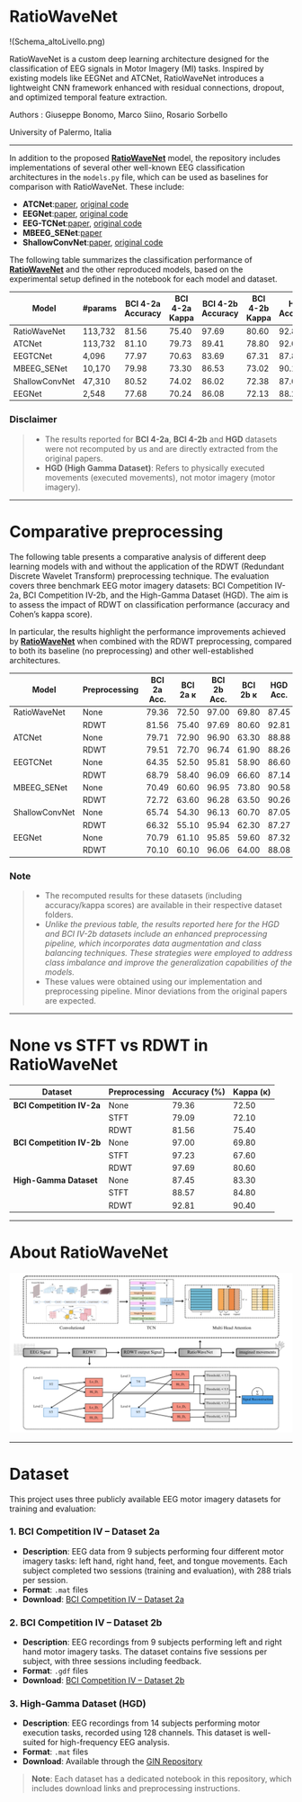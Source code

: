 # RatioWaveNet

!(Schema_altoLivello.png)

RatioWaveNet is a custom deep learning architecture designed for the classification of EEG signals in Motor Imagery (MI) tasks. Inspired by existing models like EEGNet and ATCNet, RatioWaveNet introduces a lightweight CNN framework enhanced with residual connections, dropout, and optimized temporal feature extraction.

Authors : Giuseppe Bonomo, Marco Siino, Rosario Sorbello

University of Palermo, Italia 

---
In addition to the proposed [**RatioWaveNet**](https://github.com/Bonomo31/RatioWaveNet) model, the repository includes implementations of several other well-known EEG classification architectures in the `models.py` file, which can be used as baselines for comparison with RatioWaveNet. These include:

- **ATCNet**:[paper](https://ieeexplore.ieee.org/document/9852687), [original code](https://github.com/Altaheri/EEG-ATCNet)
- **EEGNet**:[paper](https://arxiv.org/abs/1611.08024), [original code](https://github.com/vlawhern/arl-eegmodels)
- **EEG-TCNet**:[paper](https://arxiv.org/abs/2006.00622), [original code](https://github.com/iis-eth-zurich/eeg-tcnet)
- **MBEEG_SENet**:[paper](https://www.mdpi.com/2075-4418/12/4/995)
- **ShallowConvNet**:[paper](https://onlinelibrary.wiley.com/doi/full/10.1002/hbm.23730), [original code](https://github.com/braindecode/braindecode)

The following table summarizes the classification performance of [**RatioWaveNet**](https://github.com/Bonomo31/RatioWaveNet) and the other reproduced models, based on the experimental setup defined in the notebook for each model and dataset.


| Model           | #params | BCI 4-2a Accuracy | BCI 4-2a Kappa | BCI 4-2b Accuracy | BCI 4-2b Kappa | HGD Accuracy | HGD Kappa |
|-----------------|---------|-------------------|----------------|-------------------|----------------|--------------|-----------|
| RatioWaveNet        | 113,732 | 81.56             | 75.40          | 97.69             | 80.60          | 92.81        | 90.40     |
| ATCNet          | 113,732 | 81.10             | 79.73          | 89.41             | 78.80          | 92.05        | 89.40     |
| EEGTCNet        | 4,096   | 77.97             | 70.63          | 83.69             | 67.31          | 87.80        | 83.73     |
| MBEEG_SENet     | 10,170  | 79.98             | 73.30          | 86.53             | 73.02          | 90.13        | 86.84     |
| ShallowConvNet  | 47,310  | 80.52             | 74.02          | 86.02             | 72.38          | 87.00        | 82.67     |
| EEGNet          | 2,548   | 77.68             | 70.24          | 86.08             | 72.13          | 88.25        | 84.33     |

### **Disclaimer**   
> - The results reported for **BCI 4-2a**, **BCI 4-2b** and **HGD** datasets were not recomputed by us and are directly extracted from the original papers.  
> - **HGD (High Gamma Dataset)**: Refers to physically executed movements (executed movements), not motor imagery (motor imagery).


----
# Comparative preprocessing  

The following table presents a comparative analysis of different deep learning models with and without the application of the RDWT (Redundant Discrete Wavelet Transform) preprocessing technique. The evaluation covers three benchmark EEG motor imagery datasets: BCI Competition IV-2a, BCI Competition IV-2b, and the High-Gamma Dataset (HGD). The aim is to assess the impact of RDWT on classification performance (accuracy and Cohen’s kappa score).

In particular, the results highlight the performance improvements achieved by [**RatioWaveNet**](https://github.com/Bonomo31/RatioWaveNet) when combined with the RDWT preprocessing, compared to both its baseline (no preprocessing) and other well-established architectures.


| Model           | Preprocessing | BCI 2a Acc. | BCI 2a κ | BCI 2b Acc. | BCI 2b κ | HGD Acc. | HGD κ |
|----------------|---------------|-------------|----------|-------------|----------|----------|--------|
| RatioWaveNet       | None          | 79.36       | 72.50    | 97.00       | 69.80    | 87.45    | 83.30  |
|                | RDWT          | 81.56       | 75.40    | 97.69       | 80.60    | 92.81    | 90.40  |
| ATCNet         | None          | 79.71       | 72.90    | 96.90       | 63.30    | 88.88    | 85.20  |
|                | RDWT          | 79.51       | 72.70    | 96.74       | 61.90    | 88.26    | 84.30  |
| EEGTCNet       | None          | 64.35       | 52.50    | 95.81       | 58.90    | 86.60    | 82.10  |
|                | RDWT          | 68.79       | 58.40    | 96.09       | 66.60    | 87.14    | 82.90  |
| MBEEG_SENet    | None          | 70.49       | 60.60    | 96.95       | 73.80    | 90.58    | 87.40  |
|                | RDWT          | 72.72       | 63.60    | 96.28       | 63.50    | 90.26    | 87.00  |         
| ShallowConvNet | None          | 65.74       | 54.30    | 96.13       | 60.70    | 87.05    | 82.70  |
|                | RDWT          | 66.32       | 55.10    | 95.94       | 62.30    | 87.27    | 87.27  |
| EEGNet         | None          | 70.79       | 61.10    | 95.85       | 59.60    | 87.32    | 83.10  |
|                | RDWT          | 70.10       | 60.10    | 96.06       | 64.00    | 88.08    | 84.10  |

### **Note**   
> - The recomputed results for these datasets (including accuracy/kappa scores) are available in their respective dataset folders.  
> - *Unlike the previous table, the results reported here for the HGD and BCI IV-2b datasets include an enhanced preprocessing pipeline, which incorporates data augmentation and class balancing techniques. These strategies were employed to address class imbalance and improve the generalization capabilities of the models.*
> - These values were obtained using our implementation and preprocessing pipeline. Minor deviations from the original papers are expected.

----

# None vs STFT vs RDWT in RatioWaveNet

| Dataset                  | Preprocessing | Accuracy (%) | Kappa (κ) |
|--------------------------|---------------|--------------|-----------|
| **BCI Competition IV-2a**| None          | 79.36        | 72.50     |
|                          | STFT          | 79.09        | 72.10     |
|                          | RDWT          | 81.56        | 75.40     |
| **BCI Competition IV-2b**| None          | 97.00        | 69.80     |
|                          | STFT          | 97.23        | 67.60     |
|                          | RDWT          | 97.69        | 80.60     |
| **High-Gamma Dataset**   | None          | 87.45        | 83.30     |
|                          | STFT          | 88.57        | 84.80     |
|                          | RDWT          | 92.81        | 90.40     |

---

# About RatioWaveNet
![RDWT + RatioWaveNet Architecture](Model.png)


---

# Dataset

This project uses three publicly available EEG motor imagery datasets for training and evaluation:

### 1. BCI Competition IV – Dataset 2a

- **Description**: EEG data from 9 subjects performing four different motor imagery tasks: left hand, right hand, feet, and tongue movements. Each subject completed two sessions (training and evaluation), with 288 trials per session.
- **Format**: `.mat` files
- **Download**: [BCI Competition IV – Dataset 2a](https://bnci-horizon-2020.eu/database/data-sets/001-2014/)

### 2. BCI Competition IV – Dataset 2b

- **Description**: EEG recordings from 9 subjects performing left and right hand motor imagery tasks. The dataset contains five sessions per subject, with three sessions including feedback.
- **Format**: `.gdf` files
- **Download**: [BCI Competition IV – Dataset 2b](https://www.bbci.de/competition/iv/download/)

### 3. High-Gamma Dataset (HGD)

- **Description**: EEG recordings from 14 subjects performing motor execution tasks, recorded using 128 channels. This dataset is well-suited for high-frequency EEG analysis.
- **Format**: `.mat` files
- **Download**: Available through the [GIN Repository](https://web.gin.g-node.org/robintibor/high-gamma-dataset)

> **Note**: Each dataset has a dedicated notebook in this repository, which includes download links and preprocessing instructions.


